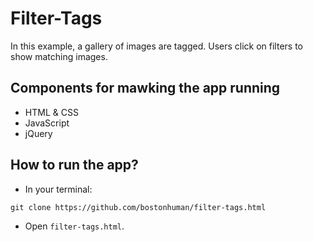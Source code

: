 # Filter-Tags

In this example, a gallery of images are tagged. Users click on filters to show matching images.

## Components for mawking the app running

* HTML & CSS
* JavaScript
* jQuery

## How to run the app?

* In your terminal:
```
git clone https://github.com/bostonhuman/filter-tags.html
```
* Open `filter-tags.html`.
